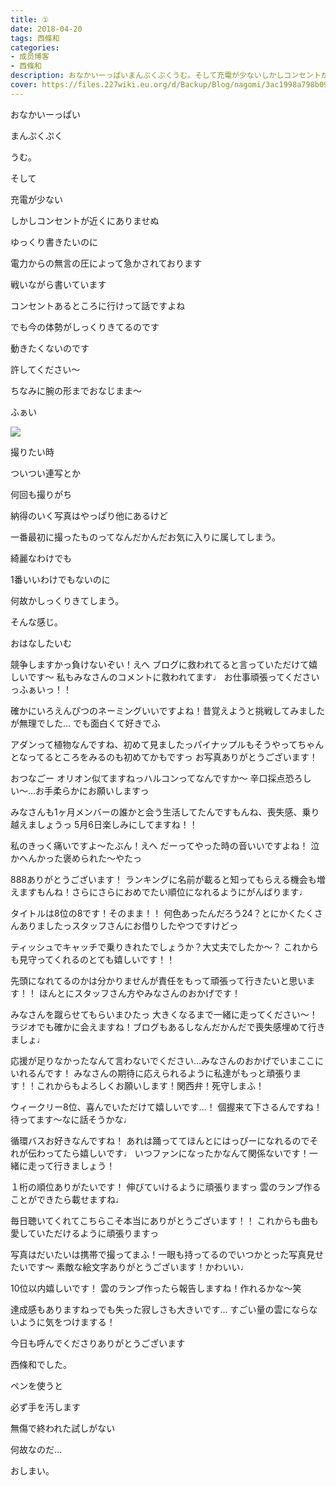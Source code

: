 ```yaml
---
title: ①
date: 2018-04-20
tags: 西條和
categories: 
- 成员博客
- 西條和
description: おなかいーっぱいまんぷくぷくうむ。そして充電が少ないしかしコンセントが近くにありませ...
cover: https://files.227wiki.eu.org/d/Backup/Blog/nagomi/3ac1998a798b09e44aa1d4ad61748.jpg 
---
```










おなかいーっぱい










まんぷくぷく







うむ。






そして










充電が少ない










しかしコンセントが近くにありませぬ










ゆっくり書きたいのに









電力からの無言の圧によって急かされております








戦いながら書いています











コンセントあるところに行けって話ですよね









でも今の体勢がしっくりきてるのです









動きたくないのです








許してください〜










ちなみに腕の形までおなじまま〜










ふぁい






![](https://files.227wiki.eu.org/d/Backup/Blog/nagomi/3ac1998a798b09e44aa1d4ad61748.jpg)






撮りたい時








ついつい連写とか








何回も撮りがち










納得のいく写真はやっぱり他にあるけど








一番最初に撮ったものってなんだかんだお気に入りに属してしまう。










綺麗なわけでも









1番いいわけでもないのに










何故かしっくりきてしまう。











そんな感じ。


















おはなしたいむ





競争しますかっ負けないぞい！えへ
ブログに救われてると言っていただけて嬉しいです〜
私もみなさんのコメントに救われてます♩
お仕事頑張ってくださいっふぁいっ！！





確かにいろえんぴつのネーミングいいですよね！昔覚えようと挑戦してみましたが無理でした…
でも面白くて好きでふ





アダンって植物なんですね、初めて見ましたっパイナップルもそうやってちゃんとなってるところをみるのも初めてかもですっ
お写真ありがとうございます！





おつなごー
オリオン似てますねっハルコンってなんですか〜
辛口採点恐ろしい〜…お手柔らかにお願いしますっ




みなさんも1ヶ月メンバーの誰かと会う生活してたんですもんね、喪失感、乗り越えましょうっ
5月6日楽しみにしてますね！！





私のきっく痛いですよ〜たぶん！えへ
だーってやった時の音いいですよね！
泣かへんかった褒められた〜やたっ






888ありがとうございます！
ランキングに名前が載ると知ってもらえる機会も増えますもんね！さらにさらにおめでたい順位になれるようにがんばります♩







タイトルは8位の8です！そのまま！！
何色あったんだろう24？とにかくたくさんありましたっスタッフさんにお借りしたやつですけどっ






ティッシュでキャッチで乗りきれたでしょうか？大丈夫でしたか〜？
これからも見守ってくれるのとても嬉しいです！！




先頭になれてるのかは分かりませんが責任をもって頑張って行きたいと思います！！
ほんとにスタッフさん方やみなさんのおかげです！




みなさんを蹴らせてもらいまひたっ
大きくなるまで一緒に走ってください〜！
ラジオでも確かに会えますね！ブログもあるしなんだかんだで喪失感埋めて行きましょ♩






応援が足りなかったなんて言わないでください…みなさんのおかげでいまここにいれるんです！
みなさんの期待に応えられるように私達がもっと頑張ります！！これからもよろしくお願いします！関西弁！死守しまふ！





ウィークリー8位、喜んでいただけて嬉しいです…！
個握来て下さるんですね！待ってます〜なに話そうかな♩






循環バスお好きなんですね！
あれは踊っててほんとにはっぴーになれるのでそれが伝わってたら嬉しいです♩
いつファンになったかなんて関係ないです！一緒に走って行きましょう！





１桁の順位ありがたいです！
伸びていけるように頑張りますっ
雲のランプ作ることができたら載せますね♩





毎日聴いてくれてこちらこそ本当にありがとうございます！！
これからも曲も愛していただけるように頑張りますっ





写真はだいたいは携帯で撮ってまふ！一眼も持ってるのでいつかとった写真見せたいです〜
素敵な絵文字ありがとうございます！かわいい♩



10位以内嬉しいです！
雲のランプ作ったら報告しますね！作れるかな〜笑




達成感もありますねっでも失った寂しさも大きいです…
すごい量の雲にならないように気をつけまする！












今日も呼んでくださりありがとうございます






西條和でした。









ペンを使うと








必ず手を汚します







無傷で終われた試しがない








何故なのだ…








おしまい。


